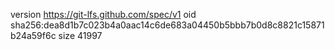 version https://git-lfs.github.com/spec/v1
oid sha256:dea8d1b7c023b4a0aac14c6de683a04450b5bbb7b0d8c8821c15871b24a59f6c
size 41997

